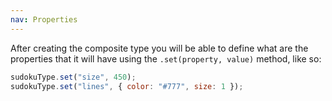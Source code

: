 ```yaml
---
nav: Properties
---
```


After creating the composite type you will be able to define what are the properties that it will have using the `.set(property, value)` method, like so:

```javascript
sudokuType.set("size", 450);
sudokuType.set("lines", { color: "#777", size: 1 });
```
